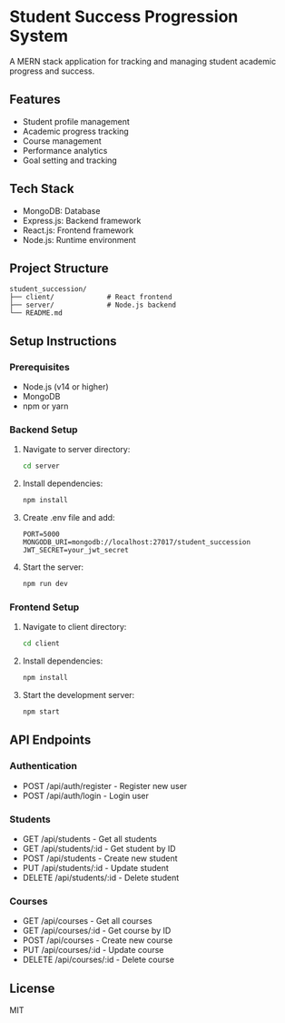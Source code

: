 # Student Success Progression System

A MERN stack application for tracking and managing student academic progress and success.

## Features
- Student profile management
- Academic progress tracking
- Course management
- Performance analytics
- Goal setting and tracking

## Tech Stack
- MongoDB: Database
- Express.js: Backend framework
- React.js: Frontend framework
- Node.js: Runtime environment

## Project Structure
```
student_succession/
├── client/             # React frontend
├── server/             # Node.js backend
└── README.md
```

## Setup Instructions

### Prerequisites
- Node.js (v14 or higher)
- MongoDB
- npm or yarn

### Backend Setup
1. Navigate to server directory:
   ```bash
   cd server
   ```
2. Install dependencies:
   ```bash
   npm install
   ```
3. Create .env file and add:
   ```
   PORT=5000
   MONGODB_URI=mongodb://localhost:27017/student_succession
   JWT_SECRET=your_jwt_secret
   ```
4. Start the server:
   ```bash
   npm run dev
   ```

### Frontend Setup
1. Navigate to client directory:
   ```bash
   cd client
   ```
2. Install dependencies:
   ```bash
   npm install
   ```
3. Start the development server:
   ```bash
   npm start
   ```

## API Endpoints

### Authentication
- POST /api/auth/register - Register new user
- POST /api/auth/login - Login user

### Students
- GET /api/students - Get all students
- GET /api/students/:id - Get student by ID
- POST /api/students - Create new student
- PUT /api/students/:id - Update student
- DELETE /api/students/:id - Delete student

### Courses
- GET /api/courses - Get all courses
- GET /api/courses/:id - Get course by ID
- POST /api/courses - Create new course
- PUT /api/courses/:id - Update course
- DELETE /api/courses/:id - Delete course

## License
MIT 